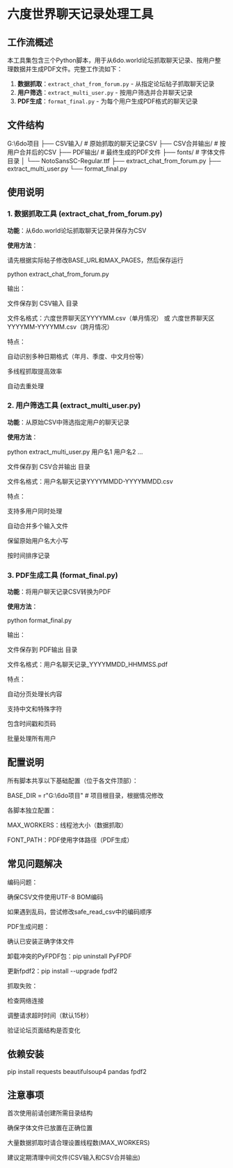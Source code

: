 # 六度世界聊天记录处理工具

## 工作流概述

本工具集包含三个Python脚本，用于从6do.world论坛抓取聊天记录、按用户整理数据并生成PDF文件。完整工作流如下：

1. **数据抓取**：`extract_chat_from_forum.py` - 从指定论坛帖子抓取聊天记录
2. **用户筛选**：`extract_multi_user.py` - 按用户筛选并合并聊天记录
3. **PDF生成**：`format_final.py` - 为每个用户生成PDF格式的聊天记录

## 文件结构
G:\6do项目
├── CSV输入/ # 原始抓取的聊天记录CSV
├── CSV合并输出/ # 按用户合并后的CSV
├── PDF输出/ # 最终生成的PDF文件
├── fonts/ # 字体文件目录
│ └── NotoSansSC-Regular.ttf
├── extract_chat_from_forum.py
├── extract_multi_user.py
└── format_final.py

## 使用说明

### 1. 数据抓取工具 (extract_chat_from_forum.py)

**功能**：从6do.world论坛抓取聊天记录并保存为CSV

**使用方法**：
 
 请先根据实际帖子修改BASE_URL和MAX_PAGES，然后保存运行

 python extract_chat_from_forum.py

 输出：

 文件保存到 CSV输入 目录

 文件名格式：六度世界聊天区YYYYMM.csv（单月情况） 或 六度世界聊天区YYYYMM-YYYYMM.csv（跨月情况）

 特点：

 自动识别多种日期格式（年月、季度、中文月份等）

 多线程抓取提高效率

 自动去重处理

### 2. 用户筛选工具 (extract_multi_user.py)

**功能**：从原始CSV中筛选指定用户的聊天记录

**使用方法**：

 python extract_multi_user.py 用户名1 用户名2 ...

 文件保存到 CSV合并输出 目录

 文件名格式：用户名聊天记录YYYYMMDD-YYYYMMDD.csv

 特点：

 支持多用户同时处理

 自动合并多个输入文件

 保留原始用户名大小写

 按时间排序记录

### 3. PDF生成工具 (format_final.py)

**功能**：将用户聊天记录CSV转换为PDF

**使用方法**：

 python format_final.py

 输出：

 文件保存到 PDF输出 目录

 文件名格式：用户名聊天记录_YYYYMMDD_HHMMSS.pdf

 特点：

 自动分页处理长内容

 支持中文和特殊字符

 包含时间戳和页码

 批量处理所有用户

## 配置说明

 所有脚本共享以下基础配置（位于各文件顶部）：

 BASE_DIR = r"G:\6do项目"  # 项目根目录，根据情况修改

 各脚本独立配置：

 MAX_WORKERS：线程池大小（数据抓取）

 FONT_PATH：PDF使用字体路径（PDF生成）

## 常见问题解决

 编码问题：

 确保CSV文件使用UTF-8 BOM编码

 如果遇到乱码，尝试修改safe_read_csv中的编码顺序

 PDF生成问题：

 确认已安装正确字体文件

 卸载冲突的PyFPDF包：pip uninstall PyFPDF

 更新fpdf2：pip install --upgrade fpdf2

 抓取失败：

 检查网络连接

 调整请求超时时间（默认15秒）

 验证论坛页面结构是否变化

## 依赖安装

 pip install requests beautifulsoup4 pandas fpdf2

## 注意事项

 首次使用前请创建所需目录结构

 确保字体文件已放置在正确位置

 大量数据抓取时请合理设置线程数(MAX_WORKERS)

 建议定期清理中间文件(CSV输入和CSV合并输出)